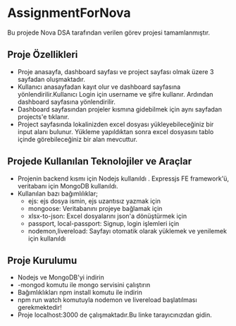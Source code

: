 # AssignmentForNova
 Bu projede Nova DSA tarafından verilen görev projesi tamamlanmıştır.
 ## Proje Özellikleri
 - Proje anasayfa, dashboard sayfası ve project sayfası olmak üzere 3 sayfadan oluşmaktadır.
 - Kullanıcı anasayfadan kayıt olur ve dashboard sayfasına yönlendirilir.Kullanıcı Login için username ve şifre kullanır. Ardından dashboard sayfasına yönlendirilir.
 - Dashboard sayfasından projeler kısmına gidebilmek için aynı sayfadan projects'e tıklanır.
 - Project sayfasında lokalinizden excel dosyası yükleyebileceğiniz bir input alanı bulunur. Yükleme yapıldıktan sonra excel dosyasını tablo içinde görebileceğiniz bir alan mevcuttur.
 ## Projede Kullanılan Teknolojiler ve Araçlar
 - Projenin backend kısmı için Nodejs kullanıldı  . Expressjs FE framework'ü, veritabanı için MongoDB kullanıldı.
 - Kullanılan bazı bağımlılıklar;
   * ejs: ejs dosya ismin, ejs uzantısız yazmak için
   * mongoose: Veritabanını projeye bağlamak için
   * xlsx-to-json: Excel dosyalarını json'a dönüştürmek için
   * passport, local-passport: Signup, login işlemleri için
   * nodemon,livereload: Sayfayı otomatik olarak yüklemek ve yenilemek için kullanıldı
## Proje Kurulumu
- Nodejs ve MongoDB'yi indirin
- -mongod komutu ile mongo servisini çalıştırın
- Bağımlıklıkları npm install komutu ile indirin
- npm run watch komutuyla nodemon ve livereload başlatılması gerekmektedir! 
- Proje localhost:3000 de çalışmaktadır.Bu linke tarayıcınızdan gidin.

